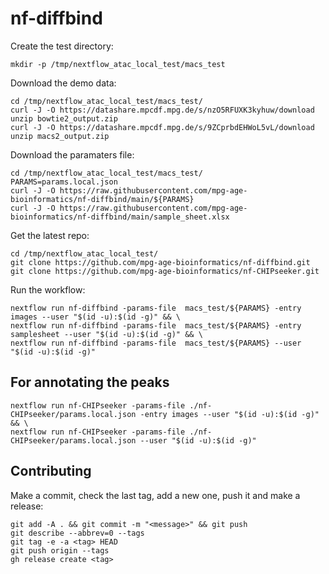 # nf-diffbind

Create the test directory:
```
mkdir -p /tmp/nextflow_atac_local_test/macs_test
```

Download the demo data:
```
cd /tmp/nextflow_atac_local_test/macs_test/
curl -J -O https://datashare.mpcdf.mpg.de/s/nzO5RFUXK3kyhuw/download
unzip bowtie2_output.zip 
curl -J -O https://datashare.mpcdf.mpg.de/s/9ZCprbdEHWoL5vL/download
unzip macs2_output.zip 
```

Download the paramaters file:
```
cd /tmp/nextflow_atac_local_test/macs_test/
PARAMS=params.local.json
curl -J -O https://raw.githubusercontent.com/mpg-age-bioinformatics/nf-diffbind/main/${PARAMS}
curl -J -O https://raw.githubusercontent.com/mpg-age-bioinformatics/nf-diffbind/main/sample_sheet.xlsx
```

Get the latest repo:
```
cd /tmp/nextflow_atac_local_test/
git clone https://github.com/mpg-age-bioinformatics/nf-diffbind.git
git clone https://github.com/mpg-age-bioinformatics/nf-CHIPseeker.git
```

Run the workflow:
```
nextflow run nf-diffbind -params-file  macs_test/${PARAMS} -entry images --user "$(id -u):$(id -g)" && \
nextflow run nf-diffbind -params-file  macs_test/${PARAMS} -entry samplesheet --user "$(id -u):$(id -g)" && \
nextflow run nf-diffbind -params-file  macs_test/${PARAMS} --user "$(id -u):$(id -g)"
```

## For annotating the peaks
```
nextflow run nf-CHIPseeker -params-file ./nf-CHIPseeker/params.local.json -entry images --user "$(id -u):$(id -g)" && \
nextflow run nf-CHIPseeker -params-file ./nf-CHIPseeker/params.local.json --user "$(id -u):$(id -g)" 
```


## Contributing

Make a commit, check the last tag, add a new one, push it and make a release:
```
git add -A . && git commit -m "<message>" && git push
git describe --abbrev=0 --tags
git tag -e -a <tag> HEAD
git push origin --tags
gh release create <tag> 
```
